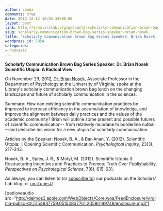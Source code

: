 ```yaml
---
author: ronda
comments: true
date: 2012-12-12 10:08:34+00:00
layout: post
link: http://scholarslab.org/podcasts/scholarly-communication-brown-bag-series-speaker-brian-nosek/
slug: scholarly-communication-brown-bag-series-speaker-brian-nosek
title: 'Scholarly Communication Brown Bag Series Speaker: Brian Nosek'
wordpress_id: 7054
categories:
- Podcasts
---
```


**Scholarly Communication Brown Bag Series Speaker: Dr. Brian Nosek**
**Scientific Utopia: A Radical View**

On November 29, 2012, [Dr. Brian Nosek](http://projectimplicit.net/nosek/), Associate Professor in the Department of Psychology at the University of Virginia, spoke at the Library's scholarly communication brown bag lunch on the changing landscape and future of scholarly communication in the sciences.

Summary:
How can existing scientific communication practices be improved to increase efficiency in the accumulation of knowledge, and improve the alignment between daily practices and the values of the academic community? Brian will outline some present and possible futures of scientific communication-- from relatively mundane to borderline nutball—and describe his vision for a new utopia for scholarly communication.

Articles by the Speaker:
Nosek, B. A., & Bar-Anan, Y. (2012). Scientific Utopia: I. Opening Scientific Communication. _Psychological Inquiry_, 23(3), 217–243.

Nosek, B. A., Spies, J. R., & Motyl, M. (2012). Scientific Utopia II. Restructuring Incentives and Practices to Promote Truth Over Publishability. _Perspectives on Psychological Science_, 7(6), 615–631.

As always, you can listen to (or [subscribe to](http://www.scholarslab.org/category/podcasts/)) our podcasts on the Scholars' Lab blog, or [on iTunesU](http://itunes.apple.com/us/itunes-u/scholars-lab-speaker-series/id401906619).

[podloveaudio src="http://deimos3.apple.com/WebObjects/Core.woa/FeedEnclosure/virginia-public-dz.5154837759.05154837761.20590199748/enclosure.mp3"]
